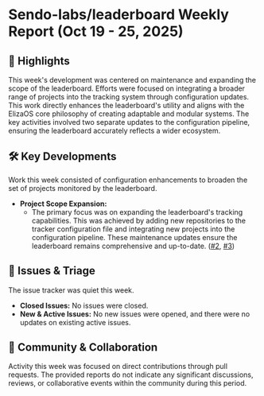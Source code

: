 # Sendo-labs/leaderboard Weekly Report (Oct 19 - 25, 2025)

## 🚀 Highlights
This week's development was centered on maintenance and expanding the scope of the leaderboard. Efforts were focused on integrating a broader range of projects into the tracking system through configuration updates. This work directly enhances the leaderboard's utility and aligns with the ElizaOS core philosophy of creating adaptable and modular systems. The key activities involved two separate updates to the configuration pipeline, ensuring the leaderboard accurately reflects a wider ecosystem.

## 🛠️ Key Developments
Work this week consisted of configuration enhancements to broaden the set of projects monitored by the leaderboard.

- **Project Scope Expansion:**
  - The primary focus was on expanding the leaderboard's tracking capabilities. This was achieved by adding new repositories to the tracker configuration file and integrating new projects into the configuration pipeline. These maintenance updates ensure the leaderboard remains comprehensive and up-to-date. ([#2](https://github.com/Sendo-labs/leaderboard/pull/2), [#3](https://github.com/Sendo-labs/leaderboard/pull/3))

## 🐛 Issues & Triage
The issue tracker was quiet this week.
- **Closed Issues:** No issues were closed.
- **New & Active Issues:** No new issues were opened, and there were no updates on existing active issues.

## 💬 Community & Collaboration
Activity this week was focused on direct contributions through pull requests. The provided reports do not indicate any significant discussions, reviews, or collaborative events within the community during this period.